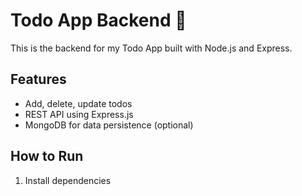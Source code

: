 # Todo App Backend 📝

This is the backend for my Todo App built with Node.js and Express.

## Features
- Add, delete, update todos
- REST API using Express.js
- MongoDB for data persistence (optional)

## How to Run
1. Install dependencies
